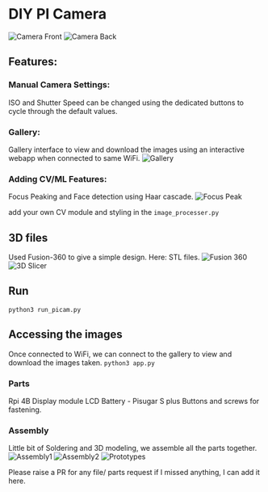# DIY PI Camera
![Camera Front](data/images/camera_front.jpg?raw=true "Camera Front")
![Camera Back](data/images/camera_back.jpg?raw=true "Camera Back")

## Features:

### Manual Camera Settings:
ISO and Shutter Speed can be changed using the dedicated buttons to cycle through the default values.

### Gallery:
Gallery interface to view and download the images using an interactive webapp when connected to same WiFi.
![Gallery](data/images/gallery.png?raw=true "Gallery")

### Adding CV/ML Features:

Focus Peaking and Face detection using Haar cascade.
![Focus Peak](data/images/focus_peak.jpg?raw=true "Focus Peak")

add your own CV module and styling in the `image_processer.py`

## 3D files
Used Fusion-360 to give a simple design. Here: STL files.
![Fusion 360](data/images/fusion-360.gif?raw=true "Fusion 360")
![3D Slicer](data/images/3D_slicer.png?raw=true "3D slicer")

## Run

`python3 run_picam.py`

## Accessing the images
Once connected to WiFi, we can connect to the gallery to view and download the images taken.
`python3 app.py`

### Parts
Rpi 4B
Display module LCD
Battery - Pisugar S plus
Buttons and screws for fastening.

### Assembly
Little bit of Soldering and 3D modeling, we assemble all the parts together.
![Assembly1](data/images/assembly1.jpg?raw=true "Assembly1")
![Assembly2](data/images/assembly2.jpg?raw=true "Assembly2")
![Prototypes](data/images/prototypes.jpg?raw=true "Prototyping")

Please raise a PR for any file/ parts request if I missed anything, I can add it here.
